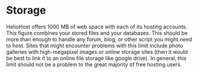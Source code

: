# Storage

HelioHost offers 1000 MB of web space with each of its hosting accounts. This figure combines your stored files and your databases. This should be more than enough to handle any forum, blog, or other script you might need to host. Sites that might encounter problems with this limit include photo galleries with high-megapixel images or online storage sites \(then it would be best to link it to an online file storage like google drive\). In general, this limit should not be a problem to the great majority of free hosting users.


